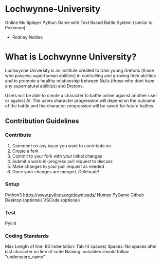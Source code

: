 # Lochwynne-University
Online Multiplayer Python Game with Text Based Battle System (similar to Pokemon)
- Rodney Nobles


# What is Lochwynne University?
Lochwynne University is an institute created to train young Dretons (those who possess superhuman abilities) in controlling and growing their abilities and to promote a healthy relationship between Nulls (those who dont have any supernatural abilities) and Dretons. 

Users will be able to create a character to battle online against another user or against AI. The users character progression will depend on the outcome of the battle and the character progression will be saved for future battles.

## Contribution Guidelines
### Contribute
1. Comment on any issue you want to contribute on
2. Create a fork 
3. Commit to your fork with your initial changes
4. Submit a work-in-progress pull request to discuss
5. Make changes to your pull request as needed
6. Once your changes are merged, Celebrate!

### Setup
Python3 https://www.python.org/downloads/
Numpy
PyGame
Github Desktop (optional)
VSCode (optional)

### Test
Pylint

### Coding Standards
Max Length of line: 80
Indentation: Tab (4 spaces)
Spaces: No spaces after last character on line of code
Naming: variables should follow "underscore_name"
